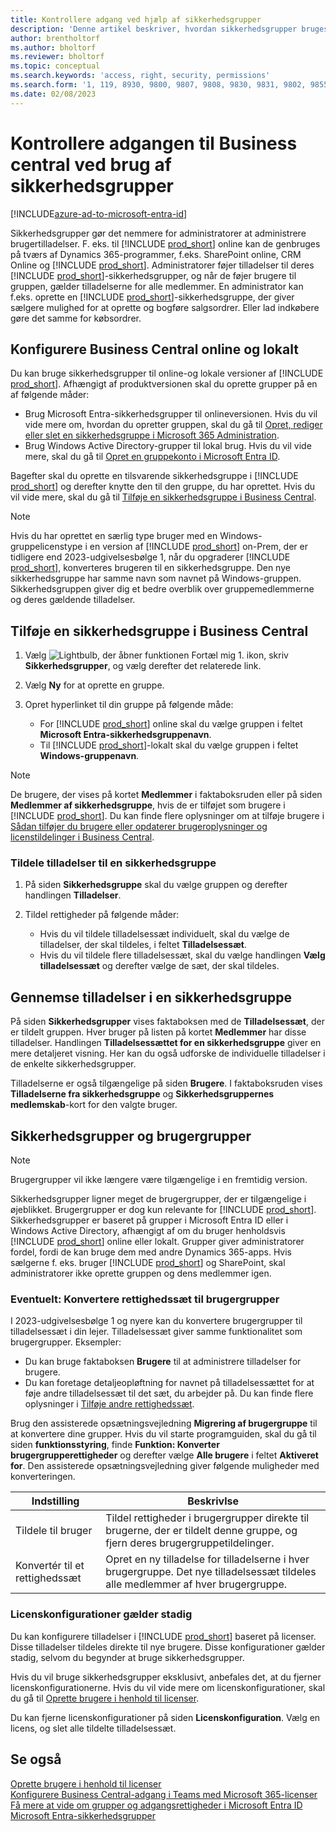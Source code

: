 ```yaml
---
title: Kontrollere adgang ved hjælp af sikkerhedsgrupper
description: 'Denne artikel beskriver, hvordan sikkerhedsgrupper bruges til at definere brugertilladelser.'
author: brentholtorf
ms.author: bholtorf
ms.reviewer: bholtorf
ms.topic: conceptual
ms.search.keywords: 'access, right, security, permissions'
ms.search.form: '1, 119, 8930, 9800, 9807, 9808, 9830, 9831, 9802, 9855, 9862'
ms.date: 02/08/2023
---
```


# <a name="control-access-to-business-central-using-security-groups"></a>Kontrollere adgangen til Business central ved brug af sikkerhedsgrupper

[!INCLUDE[azure-ad-to-microsoft-entra-id](~/../shared-content/shared/azure-ad-to-microsoft-entra-id.md)]

Sikkerhedsgrupper gør det nemmere for administratorer at administrere brugertilladelser. F. eks. til [!INCLUDE [prod_short](includes/prod_short.md)] online kan de genbruges på tværs af Dynamics 365-programmer, f.eks. SharePoint online, CRM Online og [!INCLUDE [prod_short](includes/prod_short.md)]. Administratorer føjer tilladelser til deres [!INCLUDE [prod_short](includes/prod_short.md)]-sikkerhedsgrupper, og når de føjer brugere til gruppen, gælder tilladelserne for alle medlemmer. En administrator kan f.eks. oprette en [!INCLUDE [prod_short](includes/prod_short.md)]-sikkerhedsgruppe, der giver sælgere mulighed for at oprette og bogføre salgsordrer. Eller lad indkøbere gøre det samme for købsordrer.

## <a name="business-central-online-and-on-premises"></a>Konfigurere Business Central online og lokalt

Du kan bruge sikkerhedsgrupper til online-og lokale versioner af [!INCLUDE [prod_short](includes/prod_short.md)]. Afhængigt af produktversionen skal du oprette grupper på en af følgende måder:

* Brug Microsoft Entra-sikkerhedsgrupper til onlineversionen. Hvis du vil vide mere om, hvordan du opretter gruppen, skal du gå til [Opret, rediger eller slet en sikkerhedsgruppe i Microsoft 365 Administration](/microsoft-365/admin/email/create-edit-or-delete-a-security-group).
* Brug Windows Active Directory-grupper til lokal brug. Hvis du vil vide mere, skal du gå til [Opret en gruppekonto i Microsoft Entra ID](/windows/security/operating-system-security/network-security/windows-firewall/create-a-group-account-in-active-directory).

Bagefter skal du oprette en tilsvarende sikkerhedsgruppe i [!INCLUDE [prod_short](includes/prod_short.md)] og derefter knytte den til den gruppe, du har oprettet. Hvis du vil vide mere, skal du gå til [Tilføje en sikkerhedsgruppe i Business Central](#add-a-security-group-in-business-central).

> [!NOTE]
> Hvis du har oprettet en særlig type bruger med en Windows-gruppelicenstype i en version af [!INCLUDE [prod_short](includes/prod_short.md)] on-Prem, der er tidligere end 2023-udgivelsesbølge 1, når du opgraderer [!INCLUDE [prod_short](includes/prod_short.md)], konverteres brugeren til en sikkerhedsgruppe. Den nye sikkerhedsgruppe har samme navn som navnet på Windows-gruppen. Sikkerhedsgruppen giver dig et bedre overblik over gruppemedlemmerne og deres gældende tilladelser.

## <a name="add-a-security-group-in-business-central"></a>Tilføje en sikkerhedsgruppe i Business Central

1. Vælg ![Lightbulb, der åbner funktionen Fortæl mig 1.](media/ui-search/search_small.png "Fortæl mig, hvad du vil foretage dig") ikon, skriv **Sikkerhedsgrupper**, og vælg derefter det relaterede link.
1. Vælg **Ny** for at oprette en gruppe.
1. Opret hyperlinket til din gruppe på følgende måde:

    * For [!INCLUDE [prod_short](includes/prod_short.md)] online skal du vælge gruppen i feltet **Microsoft Entra-sikkerhedsgruppenavn**.
    * Til [!INCLUDE [prod_short](includes/prod_short.md)]-lokalt skal du vælge gruppen i feltet **Windows-gruppenavn**.

> [!NOTE]
> De brugere, der vises på kortet **Medlemmer** i faktaboksruden eller på siden **Medlemmer af sikkerhedsgruppe**, hvis de er tilføjet som brugere i [!INCLUDE [prod_short](includes/prod_short.md)]. Du kan finde flere oplysninger om at tilføje brugere i [Sådan tilføjer du brugere eller opdaterer brugeroplysninger og licenstildelinger i Business Central](ui-how-users-permissions.md#adduser).  

### <a name="assign-permissions-to-a-security-group"></a>Tildele tilladelser til en sikkerhedsgruppe

1. På siden **Sikkerhedsgruppe** skal du vælge gruppen og derefter handlingen **Tilladelser**.
1. Tildel rettigheder på følgende måder:

    * Hvis du vil tildele tilladelsessæt individuelt, skal du vælge de tilladelser, der skal tildeles, i feltet **Tilladelsessæt**.
    * Hvis du vil tildele flere tilladelsessæt, skal du vælge handlingen **Vælg tilladelsessæt** og derefter vælge de sæt, der skal tildeles.

## <a name="review-the-permissions-in-a-security-group"></a>Gennemse tilladelser i en sikkerhedsgruppe

På siden **Sikkerhedsgrupper** vises faktaboksen med de **Tilladelsessæt**, der er tildelt gruppen. Hver bruger på listen på kortet **Medlemmer** har disse tilladelser. Handlingen **Tilladelsessættet for en sikkerhedsgruppe** giver en mere detaljeret visning. Her kan du også udforske de individuelle tilladelser i de enkelte sikkerhedsgrupper.

Tilladelserne er også tilgængelige på siden **Brugere**. I faktaboksruden vises **Tilladelserne fra sikkerhedsgruppe** og **Sikkerhedsgruppernes medlemskab**-kort for den valgte bruger.

## <a name="security-groups-and-user-groups"></a>Sikkerhedsgrupper og brugergrupper

> [!NOTE]
> Brugergrupper vil ikke længere være tilgængelige i en fremtidig version.

Sikkerhedsgrupper ligner meget de brugergrupper, der er tilgængelige i øjeblikket. Brugergrupper er dog kun relevante for [!INCLUDE [prod_short](includes/prod_short.md)]. Sikkerhedsgrupper er baseret på grupper i Microsoft Entra ID eller i Windows Active Directory, afhængigt af om du bruger henholdsvis [!INCLUDE [prod_short](includes/prod_short.md)] online eller lokalt. Grupper giver administratorer fordel, fordi de kan bruge dem med andre Dynamics 365-apps. Hvis sælgerne f. eks. bruger [!INCLUDE [prod_short](includes/prod_short.md)] og SharePoint, skal administratorer ikke oprette gruppen og dens medlemmer igen.

### <a name="optional-convert-user-groups-to-permission-sets"></a>Eventuelt: Konvertere rettighedssæt til brugergrupper

I 2023-udgivelsesbølge 1 og nyere kan du konvertere brugergrupper til tilladelsessæt i din lejer. Tilladelsessæt giver samme funktionalitet som brugergrupper. Eksempler:

* Du kan bruge faktaboksen **Brugere** til at administrere tilladelser for brugere.
* Du kan foretage detaljeopløftning for navnet på tilladelsessættet for at føje andre tilladelsessæt til det sæt, du arbejder på. Du kan finde flere oplysninger i [Tilføje andre rettighedssæt](ui-define-granular-permissions.md#to-add-other-permission-sets).

Brug den assisterede opsætningsvejledning **Migrering af brugergruppe** til at konvertere dine grupper. Hvis du vil starte programguiden, skal du gå til siden **funktionsstyring**, finde **Funktion: Konverter brugergrupperettigheder** og derefter vælge **Alle brugere** i feltet **Aktiveret for**. Den assisterede opsætningsvejledning giver følgende muligheder med konverteringen.

|Indstilling  |Beskrivlse  |
|---------|---------|
|Tildele til bruger     | Tildel rettigheder i brugergrupper direkte til brugerne, der er tildelt denne gruppe, og fjern deres brugergruppetildelinger.        |
|Konvertér til et rettighedssæt     | Opret en ny tilladelse for tilladelserne i hver brugergruppe. Det nye tilladelsessæt tildeles alle medlemmer af hver brugergruppe.          |

### <a name="license-configurations-still-apply"></a>Licenskonfigurationer gælder stadig

Du kan konfigurere tilladelser i [!INCLUDE [prod_short](includes/prod_short.md)] baseret på licenser. Disse tilladelser tildeles direkte til nye brugere. Disse konfigurationer gælder stadig, selvom du begynder at bruge sikkerhedsgrupper.

Hvis du vil bruge sikkerhedsgrupper eksklusivt, anbefales det, at du fjerner licenskonfigurationerne. Hvis du vil vide mere om licenskonfigurationer, skal du gå til [Oprette brugere i henhold til licenser](ui-how-users-permissions.md).

Du kan fjerne licenskonfigurationer på siden **Licenskonfiguration**. Vælg en licens, og slet alle tildelte tilladelsessæt.

## <a name="see-also"></a>Se også

[Oprette brugere i henhold til licenser](ui-how-users-permissions.md)  
[Konfigurere Business Central-adgang i Teams med Microsoft 365-licenser](admin-access-with-m365-license-setup.md)  
[Få mere at vide om grupper og adgangsrettigheder i Microsoft Entra ID](/azure/active-directory/fundamentals/concept-learn-about-groups)  
[Microsoft Entra-sikkerhedsgrupper](/windows-server/identity/ad-ds/manage/understand-security-groups)  
